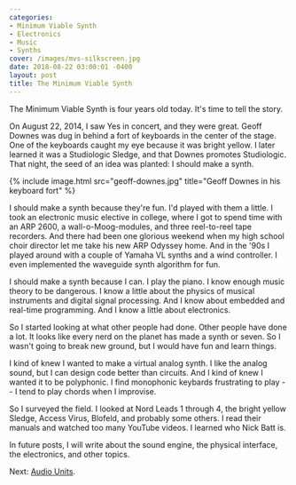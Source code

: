 ```yaml
---
categories:
- Minimum Viable Synth
- Electronics
- Music
- Synths
cover: /images/mvs-silkscreen.jpg
date: 2018-08-22 03:00:01 -0400
layout: post
title: The Minimum Viable Synth
---
```

The Minimum Viable Synth is four years old today.  It's time to tell
the story.

On August 22, 2014, I saw Yes in concert, and they were great.  Geoff
Downes was dug in behind a fort of keyboards in the center of the
stage.  One of the keyboards caught my eye because it was bright
yellow.  I later learned it was a Studiologic Sledge, and that Downes
promotes Studiologic.  That night, the seed of an idea was planted: I
should make a synth.

{% include image.html
           src="geoff-downes.jpg"
           title="Geoff Downes in his keyboard fort"
       %}


I should  make a synth because they're fun.   I'd played with  them a
little.  I took  an electronic music elective in college,  where I got
to spend time with an ARP  2600, a wall-o-Moog-modules, and three reel-to-reel
tape recorders.  And there had been  one glorious weekend when my high
school choir  director let me take  his new ARP Odyssey  home.  And in
the '90s I played around with a  couple of Yamaha VL synths and a wind
controller.  I even implemented the waveguide synth algorithm for
fun.

I should make a synth because I can.  I play the piano.  I know enough
music theory to be dangerous.  I know a little about the physics of
musical instruments and digital signal processing.  And I know about
embedded and real-time programming.  And I know a little about
electronics.

So I started looking at what other people had done.  Other people have
done a lot.  It looks like every nerd on the planet has made a synth
or seven.  So I wasn't going to break new ground, but I would
have fun and learn things.

I kind of knew I wanted to make a virtual analog synth.  I like the
analog sound, but I can design code better than circuits.  And I
kind of knew I wanted it to be polyphonic.  I find monophonic keybards
frustrating to play -- I tend to play chords when I improvise.

So I surveyed the field.  I looked at Nord Leads 1 through 4, the
bright yellow Sledge, Access Virus, Blofeld, and probably some others.
I read their manuals and watched too many YouTube videos.  I learned
who Nick Batt is.

In future posts, I will write about the sound engine, the physical
interface, the electronics, and other topics.

Next: [Audio Units](/2018/08/29/minimum-viable-synth-audio-units).
